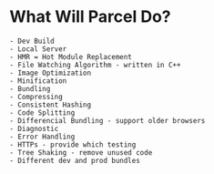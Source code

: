 
# What Will Parcel Do?
    - Dev Build
    - Local Server
    - HMR = Hot Module Replacement
    - File Watching Algorithm - written in C++
    - Image Optimization
    - Minification 
    - Bundling
    - Compressing
    - Consistent Hashing
    - Code Splitting
    - Differencial Bundling - support older browsers
    - Diagnostic
    - Error Handling
    - HTTPs - provide which testing
    - Tree Shaking - remove unused code
    - Different dev and prod bundles